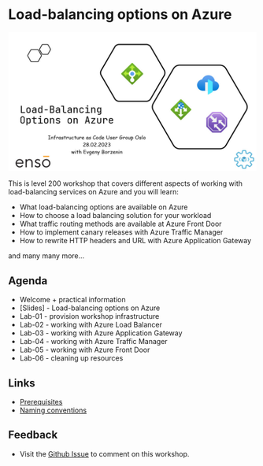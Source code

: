 # Load-balancing options on Azure

![logo](images/logo.jpg)

This is level 200 workshop that covers different aspects of working with load-balancing services on Azure and you will learn:

* What load-balancing options are available on Azure
* How to choose a load balancing solution for your workload
* What traffic routing methods are available at Azure Front Door
* How to implement canary releases with Azure Traffic Manager
* How to rewrite HTTP headers and URL with Azure Application Gateway

and many many more...

## Agenda
 
* Welcome + practical information
* [Slides] - Load-balancing options on Azure
* Lab-01 - provision workshop infrastructure
* Lab-02 - working with Azure Load Balancer
* Lab-03 - working with Azure Application Gateway
* Lab-04 - working with Azure Traffic Manager
* Lab-05 - working with Azure Front Door
* Lab-06 - cleaning up resources
  
## Links

* [Prerequisites](prerequisites.md)
* [Naming conventions](conventions.md)

## Feedback

* Visit the [Github Issue](https://github.com/evgenyb/iac-workshops/issues/4) to comment on this workshop. 
